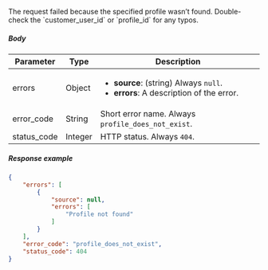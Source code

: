 <!--- ProfileResponseNotFound.md --->

<p> </p>
The request failed because the specified profile wasn’t found. Double-check the `customer_user_id` or `profile_id` for any typos.

##### Body

| Parameter   | Type    | Description                                                  |
| ----------- | ------- | ------------------------------------------------------------ |
| errors      | Object  | <ul><li> **source**: (string) Always `null`.</li><li> **errors**: A description of the error.</li></ul> |
| error_code  | String  | Short error name. Always `profile_does_not_exist`.           |
| status_code | Integer | HTTP status. Always `404`.                                   |

##### Response example

```json
{
    "errors": [
        {
            "source": null,
            "errors": [
                "Profile not found"
            ]
        }
    ],
    "error_code": "profile_does_not_exist",
    "status_code": 404
}
```

 

